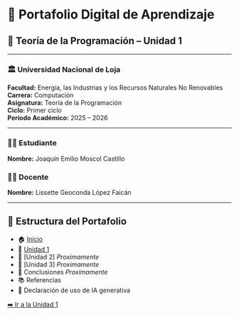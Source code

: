 # 📘 Portafolio Digital de Aprendizaje  
## 🧩 Teoría de la Programación – Unidad 1  

---

### 🏛️ Universidad Nacional de Loja  
**Facultad:** Energía, las Industrias y los Recursos Naturales No Renovables  
**Carrera:** Computación  
**Asignatura:** Teoría de la Programación  
**Ciclo:** Primer ciclo  
**Período Académico:** 2025 – 2026  

---

### 👨‍🎓 Estudiante
**Nombre:** Joaquín Emilio Moscol Castillo  

### 👩‍🏫 Docente
**Nombre:** Lissette Geoconda López Faicán  

---

## 📑 Estructura del Portafolio

- 🏠 [Inicio](Inicio.md)
- 📘 [Unidad 1](Unidad%201.md)
- 📘 [Unidad 2] *Proximamente* 
- 📘 [Unidad 3] *Proximamente* 
- 🏁 Conclusiones *Proximamente* 
- 📚 Referencias
- 🤖 Declaración de uso de IA generativa




[➡️ Ir a la Unidad 1](Unidad%201.md)
